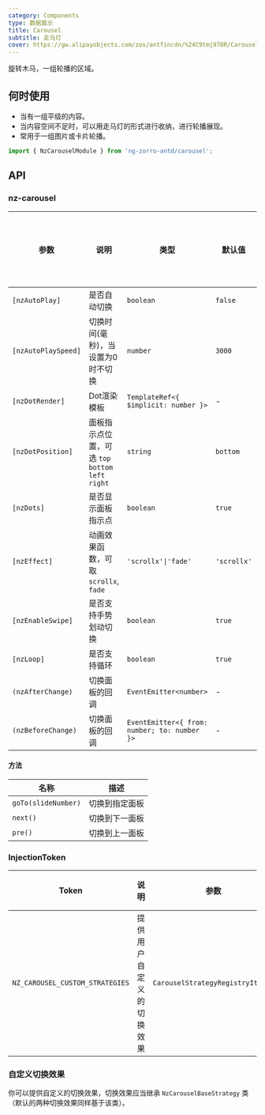 ```yaml
---
category: Components
type: 数据展示
title: Carousel
subtitle: 走马灯
cover: https://gw.alipayobjects.com/zos/antfincdn/%24C9tmj978R/Carousel.svg
---
```


旋转木马，一组轮播的区域。

## 何时使用

- 当有一组平级的内容。
- 当内容空间不足时，可以用走马灯的形式进行收纳，进行轮播展现。
- 常用于一组图片或卡片轮播。

```ts
import { NzCarouselModule } from 'ng-zorro-antd/carousel';
```

## API

### nz-carousel

| 参数 | 说明 | 类型 | 默认值 | 支持全局配置 |
| --- | --- | --- | --- | --- |
| `[nzAutoPlay]` | 是否自动切换 | `boolean` | `false` | ✅ |
| `[nzAutoPlaySpeed]` | 切换时间(毫秒)，当设置为0时不切换 | `number` | `3000` | ✅ |
| `[nzDotRender]` | Dot渲染模板 | `TemplateRef<{ $implicit: number }>` | - |
| `[nzDotPosition]` | 面板指示点位置，可选 `top` `bottom` `left` `right` | `string` | `bottom` | ✅ |
| `[nzDots]` | 是否显示面板指示点 | `boolean` | `true` | ✅ |
| `[nzEffect]` | 动画效果函数，可取 `scrollx`, `fade` | `'scrollx'\|'fade'`|`'scrollx'` | ✅ |
| `[nzEnableSwipe]` | 是否支持手势划动切换 | `boolean` | `true` | ✅ |
| `[nzLoop]` | 是否支持循环 | `boolean` | `true` | ✅ |
| `(nzAfterChange)` | 切换面板的回调 | `EventEmitter<number>` | - |
| `(nzBeforeChange)` | 切换面板的回调 | `EventEmitter<{ from: number; to: number }>` | - |

#### 方法

| 名称 | 描述 |
| --- | --- |
| `goTo(slideNumber)` | 切换到指定面板 |
| `next()` | 切换到下一面板 |
| `pre()` | 切换到上一面板 |

### InjectionToken

| Token | 说明 | 参数 | 默认值 |
| ----- | --- | ---- | --- |
| `NZ_CAROUSEL_CUSTOM_STRATEGIES` | 提供用户自定义的切换效果 | `CarouselStrategyRegistryItem[]` | - |

### 自定义切换效果

你可以提供自定义的切换效果，切换效果应当继承 `NzCarouselBaseStrategy` 类（默认的两种切换效果同样基于该类）。

